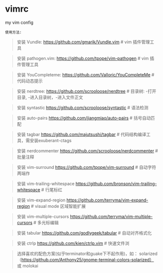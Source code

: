 vimrc
=====

my vim config

``````
使用方法:
``````
> 安装 Vundle: https://github.com/gmarik/Vundle.vim                   # vim 插件管理工具

> 安装 pathogen.vim: https://github.com/tpope/vim-pathogen            # vim 插件管理工具

> 安装 YouCompleteme: https://github.com/Valloric/YouCompleteMe       # 代码动态提示

> 安装 nerdtree: https://github.com/scrooloose/nerdtree               # 目录树: <C-n>-打开目录, <C-w-h>-进入目录树，<C-w-l>-进入文件正文

> 安装 syntastic https://github.com/scrooloose/syntastic              # 语法检测

> 安装 auto-pairs https://github.com/jiangmiao/auto-pairs             # 括号自动匹配

> 安装 tagbar https://github.com/majutsushi/tagbar                    # 代码结构编译工具，需安装exuberant-ctags

> 安装 nerdcommenter https://github.com/scrooloose/nerdcommenter       # 批量注释

> 安装 vim-surround https://github.com/tpope/vim-surround             # 自动字符两端作

> 安装 vim-trailing-whitespace https://github.com/bronson/vim-trailing-whitespace # 行尾标红

> 安装 vim-expand-region https://github.com/terryma/vim-expand-region # visual mode 区域智能扩展

> 安装 vim-multiple-cursors https://github.com/terryma/vim-multiple-cursors # 多光标编辑

> 安装 tabular https://github.com/godlygeek/tabular # 自动对齐格式化

> 安装 ctrlp https://github.com/kien/ctrlp.vim # 快速文件浏

> 选择喜欢的配色方案(似乎terminator和guake下不起作用)，如： solarized（https://github.com/Anthony25/gnome-terminal-colors-solarized） 或 molokai
``````
